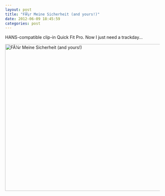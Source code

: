 ```yaml
---
layout: post
title: "FÃ¼r Meine Sicherheit (and yours!)"
date: 2012-06-09 18:45:59
categories: post
---
```

HANS-compatible clip-in Quick Fit Pro.  Now I just need a trackday...

<a href="http://www.flickr.com/photos/thenobot/7169885371/" title="FÃ¼r Meine Sicherheit (and yours!) by thenobot, on Flickr"><img src="http://farm9.staticflickr.com/8157/7169885371_25fdfd7e17_z.jpg" width="640" height="478" alt="FÃ¼r Meine Sicherheit (and yours!)"></a>
